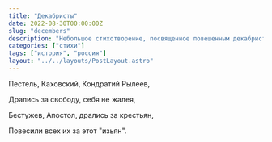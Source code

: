 ```yaml
---
title: "Декабристы"
date: 2022-08-30T00:00:00Z
slug: "decembers"
description: "Небольшое стихотворение, посвященное повешенным декабристам"
categories: ["стихи"]
tags: ["история", "россия"]
layout: "../../layouts/PostLayout.astro"
---
```


Пестель, Каховский, Кондратий Рылеев,

Дрались за свободу, себя не жалея,

Бестужев, Апостол, дрались за крестьян,

Повесили всех их за этот "изьян".